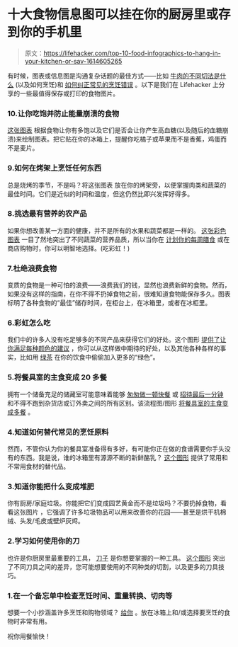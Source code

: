 # 十大食物信息图可以挂在你的厨房里或存到你的手机里

> 原文：<https://lifehacker.com/top-10-food-infographics-to-hang-in-your-kitchen-or-sav-1614605265>

有时候，图表或信息图是沟通复杂话题的最佳方式——比如 [牛肉的不同切法是什么](https://lifehacker.com/this-guide-to-cuts-of-beef-makes-sure-you-re-never-conf-5993235) (以及如何烹饪)和 [如何纠正常见的烹饪错误](http://lifehacker.com/learn-about-and-solve-three-common-cooking-mistakes-wit-5904655) 。以下是我们在 Lifehacker 上分享的一些最值得保存或打印的食物图片。



### 10.让你吃饱并防止能量崩溃的食物

[这张图表](http://lifehacker.com/are-bananas-much-better-than-cookies-foods-that-keep-y-5895525) 根据食物让你有多饱以及它们是否会让你产生高血糖(以及随后的血糖崩溃)来绘制图表。把它贴在你的冰箱上，提醒你吃橘子或苹果而不是香蕉，鸡蛋而不是麦片。

### 9.如何在烤架上烹饪任何东西

总是烧烤的季节，不是吗？将这张图表 放在你的烤架旁，以便掌握肉类和蔬菜的最佳时间。它们是近似的时间和温度，但这仍然比即兴发挥好得多。

### 8.挑选最有营养的农产品

如果你想改善某一方面的健康，并不是所有的水果和蔬菜都是一样的。 [这张彩色图表](http://lifehacker.com/this-color-coded-chart-helps-you-pick-the-most-nutritio-5994343) 一目了然地突出了不同蔬菜的营养品质，所以当你在 [计划你的每周膳食](http://lifehacker.com/how-to-plan-your-weekly-meals-stress-free-30791921) 或在商店购物时，你可以明智地选择。(吃彩虹！)

### 7.杜绝浪费食物

变质的食物是一种可怕的浪费——浪费我们的钱，显然也浪费新鲜的食物。然而，如果没有这样的指南，在你不得不扔掉食物之前，很难知道食物能保存多久。图表标明了各种食物的“最佳”储存时间，在柜台上，在冰箱里，或者在冰柜里。

### 6.彩虹怎么吃

我们中的许多人没有吃足够多的不同产品来获得它们的好处。这个图形 [提供了让你满足每种颜色的建议](http://lifehacker.com/this-infographic-shows-the-phytonutrients-you-need-to-s-1547268141) ，你可以从这样做中期待的好处，以及其他各种各样的事实，比如用 [绿茶](http://lifehacker.com/why-tea-is-so-healthy-for-you-and-how-to-get-the-most-1460167162) 在你的饮食中偷偷加入更多的“绿色”。

### 5.将餐具室的主食变成 20 多餐

拥有一个储备充足的储藏室可能意味着能够 [匆匆做一顿快餐](http://i.kinja-img.com/gawker-media/image/upload/s--2RuPrla6--/c_fit,fl_progressive,q_80,w_636/18x39y4mng4uqjpg.jpg) 或 [招待最后一分钟](http://lifehacker.com/the-things-you-should-have-in-your-pantry-to-entertain-1481434716) 和不得不跑到杂货店或订外卖之间的所有区别。该流程图/图形 [将餐具室的主食变成多餐](http://lifehacker.com/make-20-cheap-healthy-meals-from-pantry-staples-with-t-1148254792) 。

### 4.知道如何替代常见的烹饪原料

然而，不管你认为你的餐具室准备得有多好，有可能你正在做的食谱需要你手头没有的东西。我是说，谁的冰箱里有源源不断的新鲜酪乳？ [这个图形](http://lifehacker.com/this-infographic-gives-you-substitutes-for-common-ingre-1585824869) 提供了常用和不常用食材的替代品。

### 3.知道你能把什么变成堆肥

你有厨房/家庭垃圾。你能把它们变成园艺黄金而不是垃圾吗？不要扔掉食物，看看这张图片 ，它强调了许多垃圾物品可以用来改善你的花园——甚至是烘干机棉绒、头发/毛皮或壁炉灰烬。

### 2.学习如何使用你的刀

也许是你厨房里最重要的工具， [刀子](http://lifehacker.com/perfect-your-knife-skills-with-this-chef-s-guide-to-kni-5951434) 是你想要掌握的一种工具。 [这个图形](http://visual.ly/hone-your-chops-chefs-guide-knives) 突出了不同刀具之间的差异，您可能想要使用的不同种类的切割，以及更多的刀具技巧。

### 1.在一个备忘单中检查烹饪时间、重量转换、切肉等

想要一个小抄涵盖许多烹饪和购物领域？ [给你](http://lifehacker.com/this-kitchen-cheat-sheet-has-weights-measures-cuts-of-1458393112) 。放在冰箱上和/或选择要烹饪的食物时非常有用。

祝你用餐愉快！